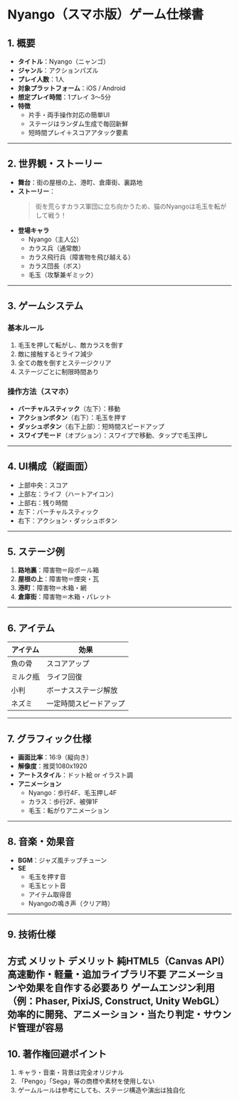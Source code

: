 
# Nyango（スマホ版）ゲーム仕様書

## 1. 概要
- **タイトル**：Nyango（ニャンゴ）
- **ジャンル**：アクションパズル
- **プレイ人数**：1人
- **対象プラットフォーム**：iOS / Android
- **想定プレイ時間**：1プレイ 3〜5分
- **特徴**
  - 片手・両手操作対応の簡単UI
  - ステージはランダム生成で毎回新鮮
  - 短時間プレイ＋スコアアタック要素

---

## 2. 世界観・ストーリー
- **舞台**：街の屋根の上、港町、倉庫街、裏路地
- **ストーリー**：
  > 街を荒らすカラス軍団に立ち向かうため、猫のNyangoは毛玉を転がして戦う！
- **登場キャラ**
  - Nyango（主人公）
  - カラス兵（通常敵）
  - カラス飛行兵（障害物を飛び越える）
  - カラス団長（ボス）
  - 毛玉（攻撃兼ギミック）

---

## 3. ゲームシステム

### 基本ルール
1. 毛玉を押して転がし、敵カラスを倒す
2. 敵に接触するとライフ減少
3. 全ての敵を倒すとステージクリア
4. ステージごとに制限時間あり

### 操作方法（スマホ）
- **バーチャルスティック**（左下）：移動
- **アクションボタン**（右下）：毛玉を押す
- **ダッシュボタン**（右下上部）：短時間スピードアップ
- **スワイプモード**（オプション）：スワイプで移動、タップで毛玉押し

---

## 4. UI構成（縦画面）
- 上部中央：スコア
- 上部左：ライフ（ハートアイコン）
- 上部右：残り時間
- 左下：バーチャルスティック
- 右下：アクション・ダッシュボタン

---

## 5. ステージ例
1. **路地裏**：障害物＝段ボール箱
2. **屋根の上**：障害物＝煙突・瓦
3. **港町**：障害物＝木箱・網
4. **倉庫街**：障害物＝木箱・パレット

---

## 6. アイテム
| アイテム | 効果 |
|----------|------|
| 魚の骨 | スコアアップ |
| ミルク瓶 | ライフ回復 |
| 小判 | ボーナスステージ解放 |
| ネズミ | 一定時間スピードアップ |

---

## 7. グラフィック仕様
- **画面比率**：16:9（縦向き）
- **解像度**：推奨1080x1920
- **アートスタイル**：ドット絵 or イラスト調
- **アニメーション**
  - Nyango：歩行4F、毛玉押し4F
  - カラス：歩行2F、被弾1F
  - 毛玉：転がりアニメーション

---

## 8. 音楽・効果音
- **BGM**：ジャズ風チップチューン
- **SE**
  - 毛玉を押す音
  - 毛玉ヒット音
  - アイテム取得音
  - Nyangoの鳴き声（クリア時）

---

## 9. 技術仕様
方式	メリット	デメリット
純HTML5（Canvas API）	高速動作・軽量・追加ライブラリ不要	アニメーションや効果を自作する必要あり
ゲームエンジン利用（例：Phaser, PixiJS, Construct, Unity WebGL）	効率的に開発、アニメーション・当たり判定・サウンド管理が容易
---

## 10. 著作権回避ポイント
1. キャラ・音楽・背景は完全オリジナル
2. 「Pengo」「Sega」等の商標や素材を使用しない
3. ゲームルールは参考にしても、ステージ構造や演出は独自化
